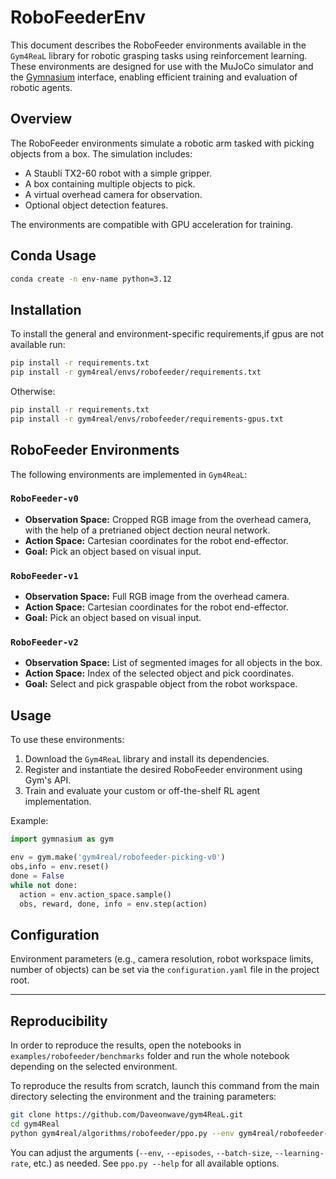 # RoboFeederEnv

This document describes the RoboFeeder environments available in the `Gym4ReaL` library for robotic grasping tasks using reinforcement learning. These environments are designed for use with the MuJoCo simulator and the [Gymnasium](https://gymnasium.farama.org) interface, enabling efficient training and evaluation of robotic agents.

## Overview

The RoboFeeder environments simulate a robotic arm tasked with picking objects from a box. The simulation includes:

- A Staubli TX2-60 robot with a simple gripper.
- A box containing multiple objects to pick.
- A virtual overhead camera for observation.
- Optional object detection features.

The environments are compatible with GPU acceleration for training.

## Conda Usage

```bash
conda create -n env-name python=3.12
```

## Installation

To install the general and environment-specific requirements,if gpus are not available run:

```bash
pip install -r requirements.txt
pip install -r gym4real/envs/robofeeder/requirements.txt
```

Otherwise:

```bash
pip install -r requirements.txt
pip install -r gym4real/envs/robofeeder/requirements-gpus.txt
```

## RoboFeeder Environments

The following environments are implemented in `Gym4ReaL`:

### `RoboFeeder-v0`

- **Observation Space:** Cropped RGB image from the overhead camera, with the help of a pretrianed object dection neural network.
- **Action Space:** Cartesian coordinates for the robot end-effector.
- **Goal:** Pick an object based on visual input.

### `RoboFeeder-v1`

- **Observation Space:** Full RGB image from the overhead camera.
- **Action Space:** Cartesian coordinates for the robot end-effector.
- **Goal:** Pick an object based on visual input.

### `RoboFeeder-v2`

- **Observation Space:** List of segmented images for all objects in the box.
- **Action Space:** Index of the selected object and pick coordinates.
- **Goal:** Select and pick graspable object from the robot workspace.

## Usage

To use these environments:

1. Download the `Gym4ReaL` library and install its dependencies.
2. Register and instantiate the desired RoboFeeder environment using Gym's API.
3. Train and evaluate your custom or off-the-shelf RL agent implementation.

Example:

```python
import gymnasium as gym

env = gym.make('gym4real/robofeeder-picking-v0')
obs,info = env.reset()
done = False
while not done:
  action = env.action_space.sample()
  obs, reward, done, info = env.step(action)
```

## Configuration

Environment parameters (e.g., camera resolution, robot workspace limits, number of objects) can be set via the `configuration.yaml` file in the project root.

---

## Reproducibility

In order to reproduce the results, open the notebooks in `examples/robofeeder/benchmarks` folder and run the whole notebook depending on the selected environment.

To reproduce the results from scratch, launch this command from the main directory selecting the environment and the training parameters:

```bash
git clone https://github.com/Daveonwave/gym4ReaL.git
cd gym4Real
python gym4real/algorithms/robofeeder/ppo.py --env gym4real/robofeeder-planning --episodes 1000 --batch-size 64 --learning-rate 0.0003
```

You can adjust the arguments (`--env`, `--episodes`, `--batch-size`, `--learning-rate`, etc.) as needed. See `ppo.py --help` for all available options.
